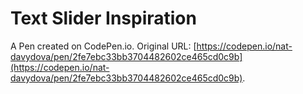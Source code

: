 # Text Slider Inspiration

A Pen created on CodePen.io. Original URL: [https://codepen.io/nat-davydova/pen/2fe7ebc33bb3704482602ce465cd0c9b](https://codepen.io/nat-davydova/pen/2fe7ebc33bb3704482602ce465cd0c9b).


